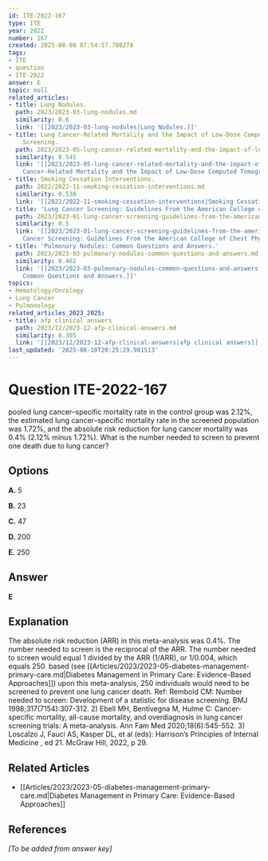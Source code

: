```yaml
---
id: ITE-2022-167
type: ITE
year: 2022
number: 167
created: 2025-08-08 07:54:57.708278
tags:
- ITE
- question
- ITE-2022
answer: E
topic: null
related_articles:
- title: Lung Nodules.
  path: 2023/2023-03-lung-nodules.md
  similarity: 0.6
  link: '[[2023/2023-03-lung-nodules|Lung Nodules.]]'
- title: Lung Cancer-Related Mortality and the Impact of Low-Dose Computed Tomography
    Screening.
  path: 2023/2023-05-lung-cancer-related-mortality-and-the-impact-of-low-dose-com.md
  similarity: 0.545
  link: '[[2023/2023-05-lung-cancer-related-mortality-and-the-impact-of-low-dose-com|Lung
    Cancer-Related Mortality and the Impact of Low-Dose Computed Tomography Screening.]]'
- title: Smoking Cessation Interventions.
  path: 2022/2022-11-smoking-cessation-interventions.md
  similarity: 0.538
  link: '[[2022/2022-11-smoking-cessation-interventions|Smoking Cessation Interventions.]]'
- title: 'Lung Cancer Screening: Guidelines From the American College of Chest Physicians.'
  path: 2023/2023-01-lung-cancer-screening-guidelines-from-the-american-college-o.md
  similarity: 0.5
  link: '[[2023/2023-01-lung-cancer-screening-guidelines-from-the-american-college-o|Lung
    Cancer Screening: Guidelines From the American College of Chest Physicians.]]'
- title: 'Pulmonary Nodules: Common Questions and Answers.'
  path: 2023/2023-03-pulmonary-nodules-common-questions-and-answers.md
  similarity: 0.462
  link: '[[2023/2023-03-pulmonary-nodules-common-questions-and-answers|Pulmonary Nodules:
    Common Questions and Answers.]]'
topics:
- Hematology/Oncology
- Lung Cancer
- Pulmonology
related_articles_2023_2025:
- title: afp clinical answers
  path: 2023/12/2023-12-afp-clinical-answers.md
  similarity: 0.305
  link: '[[2023/12/2023-12-afp-clinical-answers|afp clinical answers]]'
last_updated: '2025-08-10T20:25:29.981513'
---
```


# Question ITE-2022-167

pooled lung cancer–specific mortality rate in the control group was 2.12%, the estimated lung cancer–specific mortality rate in the screened population was 1.72%, and the absolute risk reduction for lung cancer mortality was 0.4% (2.12% minus 1.72%). What is the number needed to screen to prevent one death due to lung cancer?

## Options

**A.** 5

**B.** 23

**C.** 47

**D.** 200

**E.** 250

## Answer

**E**

## Explanation

The absolute risk reduction (ARR) in this meta-analysis was 0.4%. The number needed to screen is the
reciprocal of the ARR. The number needed to screen would equal 1 divided by the ARR (1/ARR), or
1/0.004, which equals 250. based (see [[Articles/2023/2023-05-diabetes-management-primary-care.md|Diabetes Management in Primary Care: Evidence-Based Approaches]]) upon this meta-analysis, 250 individuals would need to be screened to
prevent one lung cancer death.
Ref: Rembold CM: Number needed to screen: Development of a statistic for disease screening. BMJ 1998;317(7154):307-312.
2) Ebell MH, Bentivegna M, Hulme C: Cancer-specific mortality, all-cause mortality, and overdiagnosis in lung cancer
screening trials: A meta-analysis. Ann Fam Med  2020;18(6):545-552. 3) Loscalzo J, Fauci AS, Kasper DL, et al (eds):
Harrison’s Principles of Internal Medicine , ed 21. McGraw Hill, 2022, p 29.



## Related Articles

- [[Articles/2023/2023-05-diabetes-management-primary-care.md|Diabetes Management in Primary Care: Evidence-Based Approaches]]

## References

*[To be added from answer key]*
